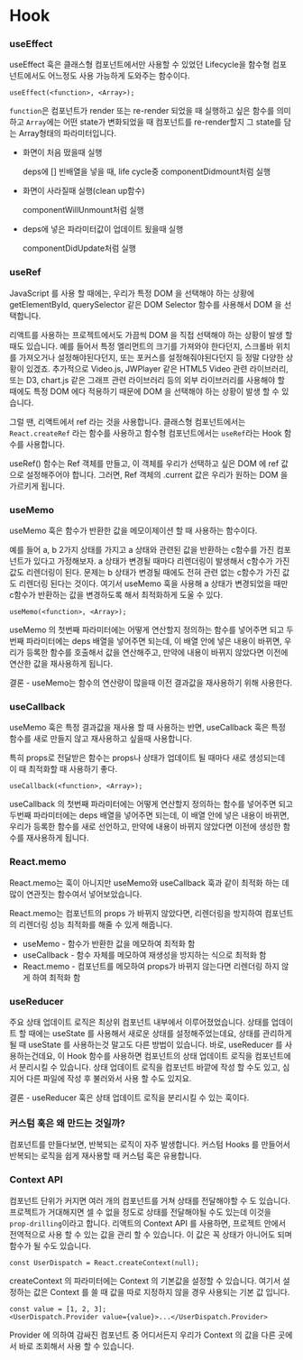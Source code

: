 # Hook

### useEffect

useEffect 훅은 클래스형 컴포넌트에서만 사용할 수 있었던 Lifecycle을 함수형 컴포넌트에서도 어느정도 사용 가능하게 도와주는 함수이다.

```
useEffect(<function>, <Array>);
```

`function`은 컴포넌트가 render 또는 re-render 되었을 때 실행하고 싶은 함수를 의미하고 `Array`에는 어떤 state가 변화되었을 때 컴포넌트를 re-render할지 그 state를 담는 Array형태의 파라미터입니다.

- 화면이 처음 떴을때 실행

  deps에 [] 빈배열을 넣을 때, life cycle중 componentDidmount처럼 실행

- 화면이 사라질때 실행(clean up함수)

  componentWillUnmount처럼 실행

- deps에 넣은 파라미터값이 업데이트 됬을때 실행

  componentDidUpdate처럼 실행

### useRef

JavaScript 를 사용 할 때에는, 우리가 특정 DOM 을 선택해야 하는 상황에 getElementById, querySelector 같은 DOM Selector 함수를 사용해서 DOM 을 선택합니다.

리액트를 사용하는 프로젝트에서도 가끔씩 DOM 을 직접 선택해야 하는 상황이 발생 할 때도 있습니다. 예를 들어서 특정 엘리먼트의 크기를 가져와야 한다던지, 스크롤바 위치를 가져오거나 설정해야된다던지, 또는 포커스를 설정해줘야된다던지 등 정말 다양한 상황이 있겠죠. 추가적으로 Video.js, JWPlayer 같은 HTML5 Video 관련 라이브러리, 또는 D3, chart.js 같은 그래프 관련 라이브러리 등의 외부 라이브러리를 사용해야 할 때에도 특정 DOM 에다 적용하기 때문에 DOM 을 선택해야 하는 상황이 발생 할 수 있습니다.

그럴 땐, 리액트에서 ref 라는 것을 사용합니다. 클래스형 컴포넌트에서는 `React.createRef` 라는 함수를 사용하고 함수형 컴포넌트에서는 `useRef`라는 Hook 함수를 사용합니다.

useRef() 함수는 Ref 객체를 만들고, 이 객체를 우리가 선택하고 싶은 DOM 에 ref 값으로 설정해주어야 합니다. 그러면, Ref 객체의 .current 값은 우리가 원하는 DOM 을 가르키게 됩니다.

### useMemo

useMemo 훅은 함수가 반환한 값을 메모이제이션 할 때 사용하는 함수이다.

예를 들어 a, b 2가지 상태를 가지고 a 상태와 관련된 값을 반환하는 c함수를 가진 컴포넌트가 있다고 가정해보자. a 상태가 변경될 때마다 리렌더링이 발생해서 c함수가 가진 값도 리렌더링이 된다. 문제는 b 상태가 변경될 때에도 전혀 관련 없는 c함수가 가진 값도 리렌더링 된다는 것이다. 여기서 useMemo 훅을 사용해 a 상태가 변경되었을 때만 c함수가 반환하는 값을 변경하도록 해서 최적화하게 도울 수 있다.

```
useMemo(<function>, <Array>);
```

useMemo 의 첫번째 파라미터에는 어떻게 연산할지 정의하는 함수를 넣어주면 되고 두번째 파라미터에는 deps 배열을 넣어주면 되는데, 이 배열 안에 넣은 내용이 바뀌면, 우리가 등록한 함수를 호출해서 값을 연산해주고, 만약에 내용이 바뀌지 않았다면 이전에 연산한 값을 재사용하게 됩니다.

결론 - useMemo는 함수의 연산량이 많을때 이전 결과값을 재사용하기 위해 사용한다.

### useCallback

useMemo 훅은 특정 결과값을 재사용 할 때 사용하는 반면, useCallback 훅은 특정 함수를 새로 만들지 않고 재사용하고 싶을때 사용합니다.

특히 props로 전달받은 함수는 props나 상태가 업데이트 될 때마다 새로 생성되는데 이 때 최적화할 때 사용하기 좋다.

```
useCallback(<function>, <Array>);
```

useCallback 의 첫번째 파라미터에는 어떻게 연산할지 정의하는 함수를 넣어주면 되고 두번째 파라미터에는 deps 배열을 넣어주면 되는데, 이 배열 안에 넣은 내용이 바뀌면, 우리가 등록한 함수를 새로 선언하고, 만약에 내용이 바뀌지 않았다면 이전에 생성한 함수를 재사용하게 됩니다.

### React.memo

React.memo는 훅이 아니지만 useMemo와 useCallback 훅과 같이 최적화 하는 데 많이 연관짓는 함수여서 넣어보았습니다.

React.memo는 컴포넌트의 props 가 바뀌지 않았다면, 리렌더링을 방지하여 컴포넌트의 리렌더링 성능 최적화를 해줄 수 있게 해줍니다.

- useMemo - 함수가 반환한 값을 메모하여 최적화 함
- useCallback - 함수 자체를 메모하여 재생성을 방지하는 식으로 최적화 함
- React.memo - 컴포넌트를 메모하여 props가 바뀌지 않는다면 리렌더링 하지 않게 하여 최적화 함

### useReducer

주요 상태 업데이트 로직은 최상위 컴포넌트 내부에서 이루어졌었습니다. 상태를 업데이트 할 때에는 useState 를 사용해서 새로운 상태를 설정해주었는데요, 상태를 관리하게 될 때 useState 를 사용하는것 말고도 다른 방법이 있습니다. 바로, useReducer 를 사용하는건데요, 이 Hook 함수를 사용하면 컴포넌트의 상태 업데이트 로직을 컴포넌트에서 분리시킬 수 있습니다. 상태 업데이트 로직을 컴포넌트 바깥에 작성 할 수도 있고, 심지어 다른 파일에 작성 후 불러와서 사용 할 수도 있지요.

결론 - useReducer 훅은 상태 업데이트 로직을 분리시킬 수 있는 훅이다.

### 커스텀 훅은 왜 만드는 것일까?

컴포넌트를 만들다보면, 반복되는 로직이 자주 발생합니다. 커스텀 Hooks 를 만들어서 반복되는 로직을 쉽게 재사용할 때 커스텀 훅은 유용합니다.

### Context API

컴포넌트 단위가 커지면 여러 개의 컴포넌트를 거쳐 상태를 전달해야할 수 도 있습니다. 프로젝트가 거대해지면 셀 수 없을 정도로 상태를 전달해야될 수도 있는데 이것을 `prop-drilling`이라고 합니다. 리액트의 Context API 를 사용하면, 프로젝트 안에서 전역적으로 사용 할 수 있는 값을 관리 할 수 있습니다. 이 값은 꼭 상태가 아니어도 되며 함수가 될 수도 있습니다.

```
const UserDispatch = React.createContext(null);
```

createContext 의 파라미터에는 Context 의 기본값을 설정할 수 있습니다. 여기서 설정하는 값은 Context 를 쓸 때 값을 따로 지정하지 않을 경우 사용되는 기본 값 입니다.

```
const value = [1, 2, 3];
<UserDispatch.Provider value={value}>...</UserDispatch.Provider>
```

Provider 에 의하여 감싸진 컴포넌트 중 어디서든지 우리가 Context 의 값을 다른 곳에서 바로 조회해서 사용 할 수 있습니다.
